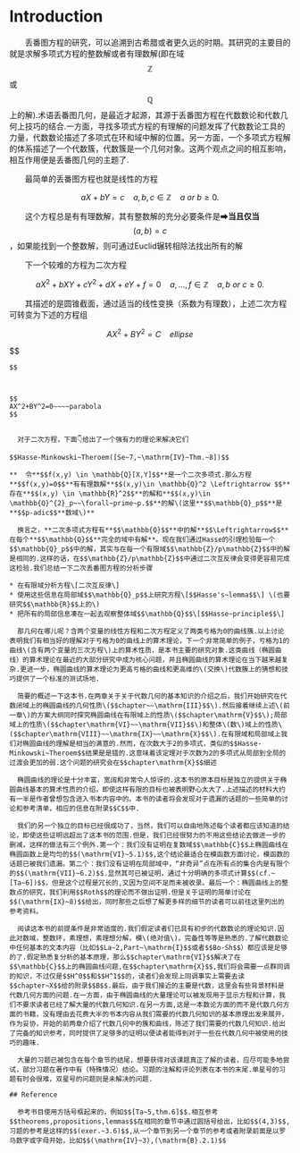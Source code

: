# Introduction

  丢番图方程的研究，可以追溯到古希腊或者更久远的时期。其研究的主要目的就是求解多项式方程的整数解或者有理数解\(即在域 $$\mathbb{Z}$$ 或 $$\mathbb{Q}$$ 上的解\).术语丢番图几何，是最近才起源，其源于丢番图方程在代数数论和代数几何上技巧的结合.一方面，寻找多项式方程的有理解的问题发挥了代数数论工具的力量，代数数论描述了多项式在环和域中解的位置。另一方面，一个多项式方程解的体系描述了一个代数簇，代数簇是一个几何对象。这两个观点之间的相互影响，相互作用便是丢番图几何的主题了.

  最简单的丢番图方程也就是线性的方程


$$
aX+bY=c~~~~a,b,c \in \mathbb{Z}~~~~a~or~b \geq 0.
$$


  这个方程总是有有理数解，其有整数解的充分必要条件是➡**当且仅当**$$(a,b) = c$$，如果能找到一个整数解，则可通过Euclid辗转相除法找出所有的解

  下一个较难的方程为二次方程


$$
aX^2+bXY+cY^2+dX+eY+f=0~~~~a,...,f \in \mathbb{Z}~~~~a,b~or~c \geq 0.
$$


  其描述的是圆锥截面，通过适当的线性变换（系数为有理数），上述二次方程可转变为下述的方程组


$$
AX^2+BY^2=C~~~~ellipse
$$



$$
~~~~AX^2-BY^2=C~~~~hyperbola
$$



$$
AX^2+BY^2=0~~~~parabola
$$


  对于二次方程，下面👇给出了一个强有力的理论来解决它们

$$Hasse-Minkowski~Theroem([Se~7,~\mathrm{IV}~Thm.~8])$$

**  令**$$f(x,y) \in \mathbb{Q}[X,Y]$$**是一个二次多项式.那么方程**$$f(x,y)=0$$**有有理数解**$$(x,y)\in \mathbb{Q}^2 \Leftrightarrow $$** 存在**$$(x,y) \in \mathbb{R}^2$$**的解和**$$(x,y)\in \mathbb{Q}^{2}_p~~\forall~prime~p.$$**的解\(这里**$$\mathbb{Q}_p$$**是**$$p-adic$$**数域\)**

  换言之，**二次多项式方程有**$$\mathbb{Q}$$**中的解**$$\Leftrightarrow$$**在每个**$$\mathbb{Q}$$**完全的域中有解**。现在我们通过Hasse的引理检验每一个$$\mathbb{Q}_p$$中的解，其实与在每一个有限域$$\mathbb{Z}/p\mathbb{Z}$$中的解是相同的.这样的话，在$$\mathbb{Z}/p\mathbb{Z}$$中通过二次互反律会变得更容易完成这检验.我们总结一下二次丢番图方程的分析步骤

* 在有限域分析方程\[二次互反律\]
* 使用这些信息在局部域$$\mathbb{Q}_p$$上研究方程\[$$Hasse's~lemma$$\] \(也要研究$$\mathbb{R}$$上的\)
* 把所有的局部信息凑在一起去观察整体域$$\mathbb{Q}$$\[$$Hasse~principle$$\]

  那几何在哪儿呢？含两个变量的线性方程和二次方程定义了两类亏格为0的曲线簇.以上讨论表明我们有相当好的理解对于亏格为0的曲线上的算术理论，下一个非常简单的例子，亏格为1的曲线\(含有两个变量的三次方程\)上的算术性质，是本书主要的研究对象.这类曲线（椭圆曲线）的算术理论在最近的大部分研究中成为核心问题，并且椭圆曲线的算术理论在当下越来越复杂.更进一步，椭圆曲线的算术理论为更高亏格的曲线和更高维的\(交换\)代数簇上的猜想和技巧提供了一个标准的测试场地.

  简要的概述一下这本书.在两章关于关于代数几何的基本知识的介绍之后，我们开始研究在代数闭域上的椭圆曲线的几何性质\($$chapter~~\mathrm{III}$$\).然后接着继续上述\(前一章\)的方案大纲同时探究椭圆曲线在有限域上的性质\($$chapter\mathrm{V}$$\);局部域上的性质\($$chapter\mathrm{VI}~~\mathrm{VII}$$\)和整体\(数\)域上的性质\($$chapter\mathrm{VIII}~~\mathrm{IX}~~\mathrm{X}$$\).在有限域和局部域上我们对椭圆曲线的理解是相当的满意的.然而，在次数大于2的多项式，类似的$$Hasse-Minkowski~Theroem$$结果是是错的.这意味着该定理对于次数为2的多项式从局部到全局的过渡会更加的弱.这个问题的研究会在$$chapter\mathrm{X}$$细述

  椭圆曲线的理论是十分丰富，宽阔和非常令人惊讶的.这本书的原本目标是独立的提供关于椭圆曲线基本的算术性质的介绍，即使这样有限的目标也被表明野心太大了.上述描述的材料大约有一半是作者曾想包含进入书本内容中的。本书的读者将会发现对于遗漏的话题的一些简单的讨论和参考清单，相应的信息在附录$$C$$中.

  我们的另一个独立的目标已经很成功了，当然，我们可以自由地陈述每个读者都应该知道的结论，即使这些证明远超出了这本书的范围.但是，我们已经很努力的不用这些结论去做进一步的删减，这样的做法有三个例外.第一个：我们没有证明在复数域$$\mathbb{C}$$上椭圆曲线在椭圆函数上是均匀的$$(\mathrm{VI}~5.1)$$,这个结论最适合在模函数方面讨论，模函数的话题已被我们遗漏。第二个：我们没有证明在局部域中，“非奇异”点在所有点的集合内是有限个的$$(\mathrm{VII}~6.2)$$.显然其可已被证明，通过十分明确的多项式计算$$(cf.~[Ta~6])$$，但是这个过程是冗长的,又因为空间不足而未被收录。最后一个：椭圆曲线上的整数点的研究，我们利用$$Roth$$的理论而不做出证明.但是关于证明的简单讨论在$$(\mathrm{IX}~8)$$给出，同时那些之后想了解更多样的细节的读者可以前往这里列出的参考资料。

  阅读这本书的前提条件是非常适度的.我们假定读者们已具有初步的代数数论的理论知识.因此对数域，整数环，素理想，素理想分解，模\(绝对值\)，完备性等等是熟悉的.了解代数数论中任何基本的文本内容（比如$$La~2,Part~\mathrm{I}$$或者$$Bo-Sh$$）都应该是足够的了.假定熟悉复分析的基本原理，那么$$chapter\mathrm{VI}$$解决了在$$\mathbb{C}$$上的椭圆曲线问题,在$$chapter\mathrm{X}$$,我们将会需要一点群同调的知识，不过仅是$$H^0$$和$$H^1$$的，读者们会发现上同调事实上需要去读$$chapter~X$$给的附录$$B$$.最后，由于我们接近的主要是代数，这里会有些背景材料是代数几何方面的问题.在一方面，由于椭圆曲线的大量理论可以被发现用于显示方程和计算，我们不要求读者已经了解大量的代数几何知识.在另一方面,这是一本数论方面的而不是代数几何方面的书籍，没有理由去花费大半的书本内容从我们需要的代数几何知识的基本原理出发来展开，作为妥协，开始的前两章介绍了代数几何中的簇和曲线，陈述了我们需要的代数几何知识.给出了完备的知识参考，同时提供了足够多的证明以便读者能得到对于一些在代数几何中被使用的技巧的趣味.

  大量的习题已被包含在每个章节的结尾，想要获得对该课题真正了解的读者，应尽可能多地尝试，部分习题在著作中有（特殊情况）结论。习题的注解和评论列表在本书的末尾.单星号的习题有时会很难，双星号的问题则是未解决的问题.

## Reference

  参考书目使用方括号框起来的，例如$$[Ta~5,thm.6]$$.相互参考$$theorems,propositions,lemmas$$在相同的章节中通过圆括号给出，比如$$(4,3)$$,习题的参考是这样的$$(exer.~3.6)$$,从一个章节到另一个章节的参考或者附录前面是以罗马数字或字母开始，比如$$(\mathrm{IV}~3),(\mathrm{B}.2.1)$$

